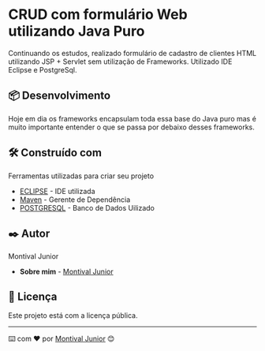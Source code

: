 # CRUD com formulário Web utilizando Java Puro

Continuando os estudos, realizado formulário de cadastro de clientes HTML utilizando JSP + Servlet sem utilização de Frameworks. Utilizado IDE Eclipse e PostgreSql.

## 📦 Desenvolvimento

Hoje em dia os frameworks encapsulam toda essa base do Java puro mas é muito importante entender o que se passa por debaixo desses frameworks.

## 🛠️ Construído com

Ferramentas utilizadas para criar seu projeto

* [ECLIPSE](http://www.https://www.eclipse.org/) - IDE utilizada
* [Maven](https://www.maven.apache.org/) - Gerente de Dependência
* [POSTGRESQL](https://www.postgresql.org/) - Banco de Dados Uilizado

## ✒️ Autor

Montival Junior

* **Sobre mim** -  [Montival Junior](https://monthalcantara.github.io/)


## 📄 Licença

Este projeto está com a licença pública.



---
⌨️ com ❤️ por [Montival Junior](/https://github.com/MonthAlcantara) 😊
